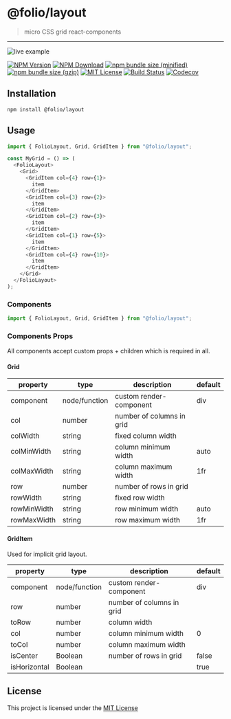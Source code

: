 # @folio/layout

> micro CSS grid react-components

<hr />
<!-- gif made by: https://github.com/NickeManarin/ScreenToGif/wiki/help  -->

![live example](https://raw.githubusercontent.com/jalal246/folio/master/packages/folio-layout/folioLayout-demo.gif)

<!-- prettier-ignore-start -->
[![NPM Version](https://img.shields.io/npm/v/@folio/layout.svg)](https://www.npmjs.com/package/@folio/layout)
[![NPM Download](https://img.shields.io/npm/dt/@folio/layout.svg)](https://www.npmjs.com/package/@folio/layout)
[![npm bundle size (minified)](https://img.shields.io/bundlephobia/min/react.svg)](https://www.npmjs.com/package/@folio/layout)
[![npm bundle size (gzip)](https://img.shields.io/bundlephobia/minzip/react.svg)](https://www.npmjs.com/package/@folio/layout)
[![MIT License](https://img.shields.io/github/license/mashape/apistatus.svg)](https://github.com/jalal246/folio/blob/master/LICENSE)
[![Build Status](https://travis-ci.org/jalal246/folio.svg?branch=master)](https://travis-ci.org/jalal246/folio)
[![Codecov](https://img.shields.io/codecov/c/github/jalal246/folio.svg)](https://codecov.io/gh/jalal246/folio)
<!-- prettier-ignore-end -->

## Installation

```
npm install @folio/layout
```

## Usage

```js
import { FolioLayout, Grid, GridItem } from "@folio/layout";

const MyGrid = () => (
  <FolioLayout>
    <Grid>
      <GridItem col={4} row={1}>
        item
      </GridItem>
      <GridItem col={3} row={2}>
        item
      </GridItem>
      <GridItem col={2} row={3}>
        item
      </GridItem>
      <GridItem col={1} row={5}>
        item
      </GridItem>
      <GridItem col={4} row={10}>
        item
      </GridItem>
    </Grid>
  </FolioLayout>
);
```

### Components

```js
import { FolioLayout, Grid, GridItem } from "@folio/layout";
```

### Components Props

All components accept custom props + children which is required in all.

<!-- all tables were generated via http://www.tablesgenerator.com/markdown_tables -->

#### Grid

| property    | type          | description               | default |
| ----------- | ------------- | ------------------------- | ------- |
| component   | node/function | custom render-component   | div     |
| col         | number        | number of columns in grid |         |
| colWidth    | string        | fixed column width        |         |
| colMinWidth | string        | column minimum width      | auto    |
| colMaxWidth | string        | column maximum width      | 1fr     |
| row         | number        | number of rows in grid    |         |
| rowWidth    | string        | fixed row width           |         |
| rowMinWidth | string        | row minimum width         | auto    |
| rowMaxWidth | string        | row maximum width         | 1fr     |

#### GridItem

Used for implicit grid layout.

| property     | type          | description               | default |
| ------------ | ------------- | ------------------------- | ------- |
| component    | node/function | custom render-component   | div     |
| row          | number        | number of columns in grid |         |
| toRow        | number        | column width              |         |
| col          | number        | column minimum width      | 0       |
| toCol        | number        | column maximum width      |         |
| isCenter     | Boolean       | number of rows in grid    | false   |
| isHorizontal | Boolean       |                           | true    |

## License

This project is licensed under the [MIT License](https://github.com/jalal246/folio/blob/master/LICENSE)
